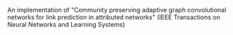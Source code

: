 An implementation of "Community preserving adaptive graph convolutional networks for link prediction in attributed networks" (IEEE Transactions on Neural Networks and Learning Systems)